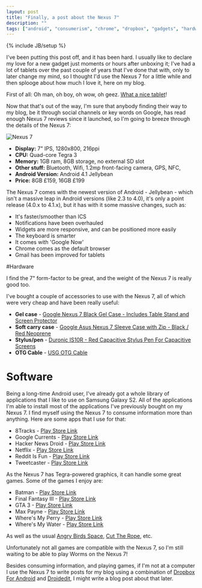 ```yaml
---
layout: post
title: "Finally, a post about the Nexus 7"
description: ""
tags: ["android", "consumerism", "chrome", "dropbox", "gadgets", "hardware", "software"]
---
```

{% include JB/setup %}

I've been putting this post off, and it has been hard. I usually like to declare my love for a new gadget just moments or hours after unboxing it; I've had a lot of tablets over the past couple of years that I've done that with, only to later change my mind, so I thought I'd use the Nexus 7 for a little while and then splooge about how much I love it, here on my blog.

First of all: Oh man, oh boy, oh wow, oh geez. [What a nice tablet](http://www.google.co.uk/nexus/#/7)!

Now that that's out of the way, I'm sure that anybody finding their way to my blog, be it through social channels or key words on Google, has read enough Nexus 7 reviews since it launched, so I'm going to breeze through the details of the Nexus 7:

![Nexus 7](http://f.cl.ly/items/27403r1q3A1x2C020N14/n7.jpg)

* **Display:** 7" IPS, 1280x800, 216ppi
* **CPU:** Quad-core Tegra 3
* **Memory:** 1GB ram, 8GB storage, no external SD slot
* **Other stuff:** Bluetooth, Wifi, 1.2mp front-facing camera, GPS, NFC, 
* **Android Version:** Android 4.1 Jellybean
* **Price:** 8GB £159, 16GB £199

The Nexus 7 comes with the newest version of Android - Jellybean - which isn't a massive leap in Android versions (like 2.3 to 4.0), it's only a point release (4.0.x to 4.1.x), but it has with it some massive changes, such as:

* It's faster/smoother than ICS
* Notifications have been overhauled
* Widgets are more responsive, and can be positioned more easily
* The keyboard is smarter
* It comes with 'Google Now'
* Chrome comes as the default browser
* Gmail has been improved for tablets

#Hardware 

I find the 7" form-factor to be great, and the weight of the Nexus 7 is really good too. 

I've bought a couple of accessories to use with the Nexus 7, all of which were very cheap and have been really useful:

* **Gel case** - <a href="http://www.amazon.co.uk/gp/product/B008H5F3DO/ref=as_li_tf_tl?ie=UTF8&amp;camp=1634&amp;creative=6738&amp;creativeASIN=B008H5F3DO&amp;linkCode=as2&amp;tag=blomg-21">Google Nexus 7 Black Gel Case - Includes Table Stand and Screen Protector</a><img src="http://www.assoc-amazon.co.uk/e/ir?t=blomg-21&amp;l=as2&amp;o=2&amp;a=B008H5F3DO" width="1" height="1" border="0" alt="" style="border:none !important; margin:0px !important;" />
* **Soft carry case** - <a href="http://www.amazon.co.uk/gp/product/B008GR2MMS/ref=as_li_tf_tl?ie=UTF8&amp;camp=1634&amp;creative=6738&amp;creativeASIN=B008GR2MMS&amp;linkCode=as2&amp;tag=blomg-21">Google Asus Nexus 7 Sleeve Case with Zip - Black / Red Neoprene</a><img src="http://www.assoc-amazon.co.uk/e/ir?t=blomg-21&amp;l=as2&amp;o=2&amp;a=B008GR2MMS" width="1" height="1" border="0" alt="" style="border:none !important; margin:0px !important;" />
* **Stylus/pen** - <a href="http://www.amazon.co.uk/gp/product/B007FE33DU/ref=as_li_tf_tl?ie=UTF8&amp;camp=1634&amp;creative=6738&amp;creativeASIN=B007FE33DU&amp;linkCode=as2&amp;tag=blomg-21">Duronic IS10R - Red Capacitive Stylus Pen For Capacitive Screens</a><img src="http://www.assoc-amazon.co.uk/e/ir?t=blomg-21&amp;l=as2&amp;o=2&amp;a=B007FE33DU" width="1" height="1" border="0" alt="" style="border:none !important; margin:0px !important;" />
* **OTG Cable** - <a href="http://www.amazon.co.uk/gp/product/B004TJC1IM/ref=as_li_tf_tl?ie=UTF8&amp;camp=1634&amp;creative=6738&amp;creativeASIN=B004TJC1IM&amp;linkCode=as2&amp;tag=blomg-21">USG OTG Cable</a><img src="http://www.assoc-amazon.co.uk/e/ir?t=blomg-21&amp;l=as2&amp;o=2&amp;a=B004TJC1IM" width="1" height="1" border="0" alt="" style="border:none !important; margin:0px !important;" />

# Software

Being a long-time Android user, I've already got a whole library of applications that I like to use on Samsung Galaxy S2. All of the applications I'm able to install most of the applications I've previously bought on my Nexus 7. 
I find myself using the Nexus 7 to consume information more than anything. Here are some apps that I use for that:

* 8Tracks - [Play Store Link](https://play.google.com/store/apps/details?id=com.e8tracks)
* Google Currents - [Play Store Link](https://play.google.com/store/apps/details?id=com.google.android.apps.currents)
* Hacker News Droid - [Play Store Link](https://play.google.com/store/apps/details?id=com.glebpopov.hackernews)
* Netflix - [Play Store Link](https://play.google.com/store/apps/details?id=com.netflix.mediaclient)
* Reddit Is Fun - [Play Store Link](https://play.google.com/store/apps/details?id=com.andrewshu.android.reddit)
* Tweetcaster - [Play Store Link](https://play.google.com/store/apps/details?id=com.handmark.tweetcaster)

As the Nexus 7 has Tegra-powered graphics, it can handle some great games. Some of the games I enjoy are:

* Batman - [Play Store Link](https://play.google.com/store/apps/details?id=com.gameloft.android.ANMP.GloftKRHM)
* Final Fantasy III - [Play Store Link](https://play.google.com/store/apps/details?id=com.square_enix.android_googleplay.FFIII_GP)
* GTA 3 - [Play Store Link](https://play.google.com/store/apps/details?id=com.rockstar.gta3)
* Max Payne - [Play Store Link](https://play.google.com/store/apps/details?id=com.rockstar.maxpayne)
* Where's My Perry - [Play Store Link](https://play.google.com/store/apps/details?id=com.disney.WMP)
* Where's My Water - [Play Store Link](https://play.google.com/store/apps/details?id=com.disney.WMW)

As well as the usual [Angry Birds Space](https://play.google.com/store/apps/details?id=com.rovio.angrybirdsspace.ads), [Cut The Rope](https://play.google.com/store/apps/details?id=com.zeptolab.ctr.paid), etc.

Unfortunately not all games are compatible with the Nexus 7, so I'm still waiting to be able to play Worms on the Nexus 7!

Besides consuming information, and playing games, if I'm not at a computer I use the Nexus 7 to write posts for my blog using a combination of [Dropbox For Android](https://play.google.com/store/apps/details?id=com.dropbox.android) and [Droidedit](https://play.google.com/store/apps/details?id=com.aor.droidedit.pro), I might write a blog post about that later.
